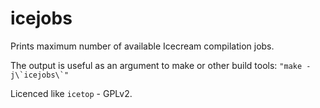 # icejobs
Prints maximum number of available Icecream compilation jobs.

The output is useful as an argument to make or other build tools: 
```"make -j\`icejobs\`"```

Licenced like `icetop` - GPLv2.
